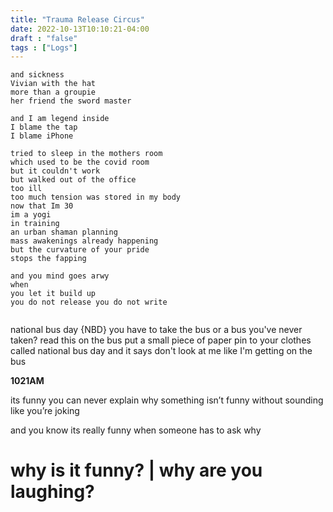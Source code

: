 ```yaml
---
title: "Trauma Release Circus"
date: 2022-10-13T10:10:21-04:00
draft : "false"
tags : ["Logs"]
---
```


```
and sickness 
Vivian with the hat 
more than a groupie 
her friend the sword master

and I am legend inside
I blame the tap 
I blame iPhone

tried to sleep in the mothers room
which used to be the covid room
but it couldn't work 
but walked out of the office 
too ill 
too much tension was stored in my body 
now that Im 30 
im a yogi 
in training 
an urban shaman planning 
mass awakenings already happening 
but the curvature of your pride 
stops the fapping 

and you mind goes arwy 
when 
you let it build up 
you do not release you do not write 


```

national bus day {NBD}
you have to take the bus 
or a bus you've
never taken? 
read this on the bus 
put a small piece of paper pin to your clothes
called national bus day 
and it says 
don't look at me 
like I'm getting on the bus 

<!--more-->

**1021AM**

its funny you can never explain why something isn’t funny without sounding like you’re joking 

and you know its really funny when someone has to ask why

# why is it funny? | why are you laughing?


<!--

| Dailies        | Questions           | Answers  |
| ------------- |:-------------:| -----:|
| Read()      | *What did you read?* | X |
| Write()      | *What did you write?*      |   X |
| Create() | *What did you make?*      |    X |
| Exercise() | *Dance workout (or otherwise?)*      |    X |
| Audio() | *You recorded what:*      |    X |
 | Video() | *You filmed what:*      |    X |
| Finish() | *You bounced what track:*      |    X |
| Live() | *You sang what live:*      |    X |
| Finish2() | *You made what visuals*      |    X |
| Phone() | *You called who:*      |    X |
| Share() | *Uploaded what to archive:*      |    X |
| PBD() | *You did what for PBD?*      |    X |
| Web() | *You did what to POLIW.AT?*      |    X |
| PBQ() | *You asked what question?*      |    X |
| PBS() | *You learned what story?*      |    X |
| FBR() | *Federal Beat Reserve*      |    X |
| FA() | *Freestylers Anonymous*      |    X |
| SiSo() | *SING SONG*      |    X |
| PBA() | *Pale Blue Archive*      |    X |
| PBD() | *Pale Blue Dawt*      |    X |
| Love&Legacy() | *You did what for friends/fam?*      |    X |
| God() | *You're grateful for what?*      |    X |
<sub>v1.0</sub>

 -->
